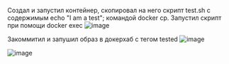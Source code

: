 Создал и запустил контейнер, скопировал на него скрипт test.sh с содержимым echo "I am a test"; командой docker cp. Запустил скрипт при помощи docker exec
![image](https://github.com/user-attachments/assets/436b1835-6a80-46aa-9a9a-3096369167b4)

Закоммитил и запушил образ в докерхаб с тегом tested
![image](https://github.com/user-attachments/assets/beb1750e-d9b2-45b7-9597-e33ba10896eb)

![image](https://github.com/user-attachments/assets/831a50f9-302c-4ada-a07b-bef7c13a441b)
